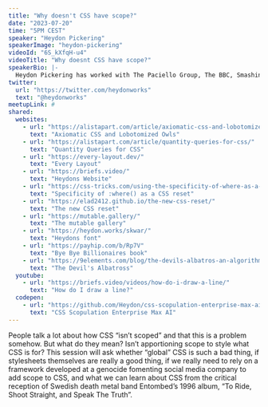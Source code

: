 ```yaml
---
title: "Why doesn't CSS have scope?"
date: "2023-07-20"
time: "5PM CEST"
speaker: "Heydon Pickering"
speakerImage: "heydon-pickering"
videoId: "6S_kXfqH-u4"
videoTitle: "Why doesnt CSS have scope?"
speakerBio: |-
  Heydon Pickering has worked with The Paciello Group, The BBC, Smashing Magazine, and Bulb Energy as a designer, engineer, writer, editor, and illustrator. He was shortlisted for Designer Of The Year in The Net Awards. Heydon previously wrote Inclusive Design Patterns which sold over 10,000 copies. Proceeds from this title were donated to the ACLU and The Democratic Socialists Of America, to help these organizations fight fascism and create a more inclusive society.
twitter:
  url: "https://twitter.com/heydonworks"
  text: "@heydonworks"
meetupLink: #
shared:
  websites:
    - url: "https://alistapart.com/article/axiomatic-css-and-lobotomized-owls/"
      text: "Axiomatic CSS and Lobotomized Owls"
    - url: "https://alistapart.com/article/quantity-queries-for-css/"
      text: "Quantity Queries for CSS"
    - url: "https://every-layout.dev/"
      text: "Every Layout"
    - url: "https://briefs.video/"
      text: "Heydons Website"
    - url: "https://css-tricks.com/using-the-specificity-of-where-as-a-css-reset/"
      text: "Specificity of :where() as a CSS reset"
    - url: "https://elad2412.github.io/the-new-css-reset/"
      text: "The new CSS reset"
    - url: "https://mutable.gallery/"
      text: "The mutable gallery"
    - url: "https://heydon.works/skwar/"
      text: "Heydons font"
    - url: "https://payhip.com/b/Rp7V"
      text: "Bye Bye Billionaires book"
    - url: "https://9elements.com/blog/the-devils-albatros-an-algorithmic-layout-technique/"
      text: "The Devil's Albatross"
  youtube:
    - url: "https://briefs.video/videos/how-do-i-draw-a-line/"
      text: "How do I draw a line?"
  codepen:
    - url: "https://github.com/Heydon/css-scopulation-enterprise-max-ai"
      text: "CSS Scopulation Enterprise Max AI"
---
```


People talk a lot about how CSS “isn’t scoped” and that this is a problem somehow. But what do they mean? Isn’t apportioning scope to style what CSS is for? This session will ask whether “global” CSS is such a bad thing, if stylesheets themselves are really a good thing, if we really need to rely on a framework developed at a genocide fomenting social media company to add scope to CSS, and what we can learn about CSS from the critical reception of Swedish death metal band Entombed’s 1996 album, “To Ride, Shoot Straight, and Speak The Truth”.
